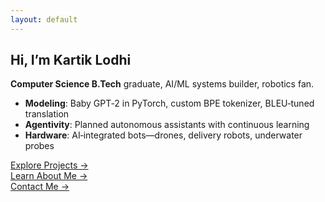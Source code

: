 ```yaml
---
layout: default
---
```


## Hi, I’m Kartik Lodhi

**Computer Science B.Tech** graduate, AI/ML systems builder, robotics fan.

- **Modeling**: Baby GPT‑2 in PyTorch, custom BPE tokenizer, BLEU‑tuned translation
- **Agentivity**: Planned autonomous assistants with continuous learning
- **Hardware**: AI‑integrated bots—drones, delivery robots, underwater probes

[Explore Projects →](/projects.md)  
[Learn About Me →](/about.md)  
[Contact Me →](/contact.html)

